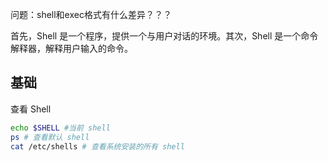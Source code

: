 问题：shell和exec格式有什么差异？？？

首先，Shell 是一个程序，提供一个与用户对话的环境。其次，Shell 是一个命令解释器，解释用户输入的命令。

## 基础

查看 Shell
```bash
echo $SHELL #当前 shell
ps # 查看默认 shell
cat /etc/shells # 查看系统安装的所有 shell
```
